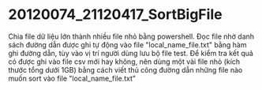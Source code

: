 # 20120074_21120417_SortBigFile
Chia file dữ liệu lớn thành nhiều file nhỏ bằng powershell. 
Đọc file nhờ danh sách đường dẫn được ghi tự động vào file "local_name_file.txt" bằng hàm ghi đường dẫn, tùy vào vị trí người dùng lưu bộ file test. 
Để kiểm tra kết quả có được ghi vào file csv mới hay không, nên dùng một vài file nhỏ (kích thước tổng dưới 1GB) bằng cách viết thủ công đường dẫn những file nào muốn sort vào file "local_name_file.txt"
